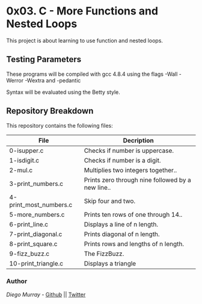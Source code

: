 # 0x03. C - More Functions and Nested Loops

This project is about learning to use function and nested loops.

## Testing Parameters

These programs will be compiled with gcc 4.8.4 using the flags -Wall -Werror -Wextra and -pedantic

Syntax will be evaluated using the Betty style.

## Repository Breakdown
This repository contains the following files:

|   **File**    |  **Decription**                       |
|---------------|---------------------------------------|
| 0-isupper.c | Checks if number is uppercase. |
| 1-isdigit.c | Checks if number is a digit. |
| 2-mul.c | Multiplies two integers together.. |
| 3-print_numbers.c | Prints zero through nine followed by a new line.. |
| 4-print_most_numbers.c | Skip four and two. |
| 5-more_numbers.c | Prints ten rows of one through 14.. |
| 6-print_line.c | Displays a line of n length. |
| 7-print_diagonal.c | Prints diagonal of n length. |
| 8-print_square.c | Prints rows and lengths of n length. |
| 9-fizz_buzz.c | The FizzBuzz. |
| 10-print_triangle.c | Displays a triangle |


### Author
*Diego Murray* - [Github](https://github.com/dmurr) || [Twitter](https://twitter.com/diegocmurray)